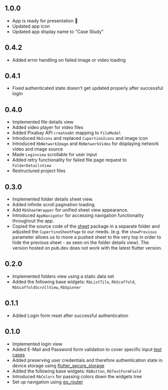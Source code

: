 ## 1.0.0
* App is ready for presentation 🚀
* Updated app icon
* Updated app display name to "Case Study"

## 0.4.2
* Added error handling on failed image or video loading

## 0.4.1
* Fixed authenticated state doesn't get updated properly after successful login

## 0.4.0
* Implemented file details view
* Added video player for video files
* Added Pixabay API `createdAt` mapping to `FileModel`
* Introduced `RbIcons` and replaced `CupertinoIcons` and image icon
* Introduced `RbNetworkImage` and `RbNetworkVideo` for displaying network video and image source
* Made `Loginview` scrollable for user input
* Added retry functionality for failed file page request to `FolderDetailsView`
* Restructured project files

## 0.3.0 
* Implemented folder details sheet view.
* Added infinite scroll pagination loading.
* Add `RbSheetWrapper` for unified sheet view appearance.
* Introduced `AppNavigator` for accessing navigation functionality throughout the app.
* Copied the source code of the [sheet](https://pub.dev/packages/sheet) package in a separate folder and adjusted the `CupertinoSheetPage` to our needs. (e.g. the `showPrevious` parameter allows us to move a pushed sheet to the very top in order to hide the previous sheet - as seen on the folder details view). The version hosted on  pub.dev does not work with the latest flutter version.

## 0.2.0
* Implemented folders view using a static data set
* Added the following base widgets: `RbListTile`, `RbScaffold`, `RbScaffoldScrollView`, `RbSpinner`

## 0.1.1
* Added Login form reset after successful authentication

## 0.1.0
* Implemented login view
* Added E-Mail and Password form validation to cover specific input [test cases](https://learn.microsoft.com/en-us/archive/blogs/testing123/email-address-test-cases)
* Added preserving user credentials and therefore authentication state in device storage using [flutter_secure_storage](https://pub.dev/packages/flutter_secure_storag)
* Added the following base widgets: `RbButton`, `RbTextFormField` 
* Introduced `RbColors` for passing colors down the widgets tree
* Set up navigation using [go_router](https://pub.dev/packages/go_router)